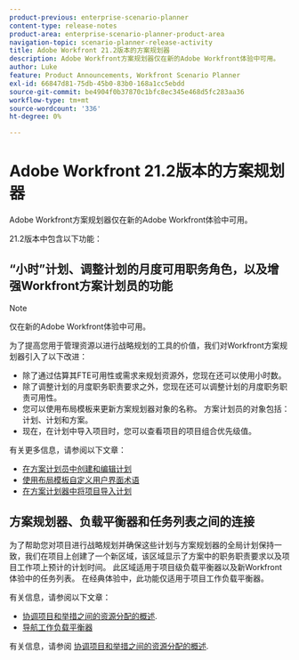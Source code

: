 ```yaml
---
product-previous: enterprise-scenario-planner
content-type: release-notes
product-area: enterprise-scenario-planner-product-area
navigation-topic: scenario-planner-release-activity
title: Adobe Workfront 21.2版本的方案规划器
description: Adobe Workfront方案规划器仅在新的Adobe Workfront体验中可用。
author: Luke
feature: Product Announcements, Workfront Scenario Planner
exl-id: 66847d81-75db-45b0-83b0-168a1cc5ebdd
source-git-commit: be4904f0b37870c1bfc8ec345e468d5fc283aa36
workflow-type: tm+mt
source-wordcount: '336'
ht-degree: 0%

---
```


# Adobe Workfront 21.2版本的方案规划器

Adobe Workfront方案规划器仅在新的Adobe Workfront体验中可用。

21.2版本中包含以下功能：

## “小时”计划、调整计划的月度可用职务角色，以及增强Workfront方案计划员的功能

>[!NOTE]
>
>仅在新的Adobe Workfront体验中可用。

为了提高您用于管理资源以进行战略规划的工具的价值，我们对Workfront方案规划器引入了以下改进：

* 除了通过估算其FTE可用性或需求来规划资源外，您现在还可以使用小时数。
* 除了调整计划的月度职务职责要求之外，您现在还可以调整计划的月度职务职责可用性。
* 您可以使用布局模板来更新方案规划器对象的名称。 方案计划员的对象包括：计划、计划和方案。
* 现在，在计划中导入项目时，您可以查看项目的项目组合优先级值。

有关更多信息，请参阅以下文章：

* [在方案计划员中创建和编辑计划](../../../scenario-planner/create-and-edit-plans.md)
* [使用布局模板自定义用户界面术语](../../../administration-and-setup/customize-workfront/use-layout-templates/customize-terminology.md)
* [在方案计划器中将项目导入计划](../../../scenario-planner/import-projects-to-plans.md)

## 方案规划器、负载平衡器和任务列表之间的连接

为了帮助您对项目进行战略规划并确保这些计划与方案规划器的全局计划保持一致，我们在项目上创建了一个新区域，该区域显示了方案中的职务职责要求以及项目工作项上预计的计划时间。 此区域适用于项目级负载平衡器以及新Workfront体验中的任务列表。 在经典体验中，此功能仅适用于项目工作负载平衡器。

有关信息，请参阅以下文章：

* [协调项目和举措之间的资源分配的概述](../../../scenario-planner/overview-reconcile-allocations-between-projects-initiatives.md).
* [导航工作负载平衡器](../../../resource-mgmt/workload-balancer/navigate-the-workload-balancer.md)

有关信息，请参阅 [协调项目和举措之间的资源分配的概述](../../../scenario-planner/overview-reconcile-allocations-between-projects-initiatives.md).

